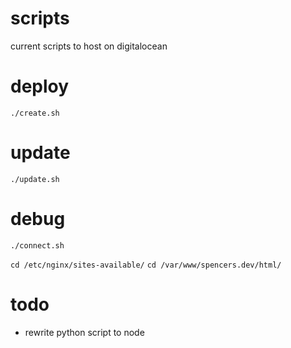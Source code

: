 # scripts

current scripts to host on digitalocean

# deploy
`./create.sh`

# update
`./update.sh`

# debug
`./connect.sh`

`cd /etc/nginx/sites-available/`
`cd /var/www/spencers.dev/html/`

# todo

* rewrite python script to node
